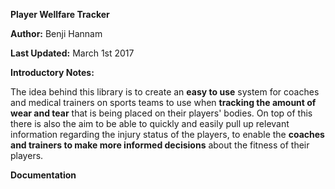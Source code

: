 **Player Wellfare Tracker**

**Author:** Benji Hannam

**Last Updated:** March 1st 2017

**Introductory Notes:**

The idea behind this library is to create an **easy to use** system for coaches and medical trainers on sports teams to use when **tracking the amount of wear and tear** that is being placed on their players' bodies. On top of this there is also the aim to be able to quickly and easily pull up relevant information regarding the injury status of the players, to enable the **coaches and trainers to make more informed decisions** about the fitness of their players.

**Documentation**
